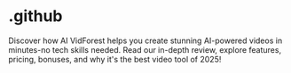 # .github
Discover how AI VidForest helps you create stunning AI-powered videos in minutes-no tech skills needed. Read our in-depth review, explore features, pricing, bonuses, and why it's the best video tool of 2025!
